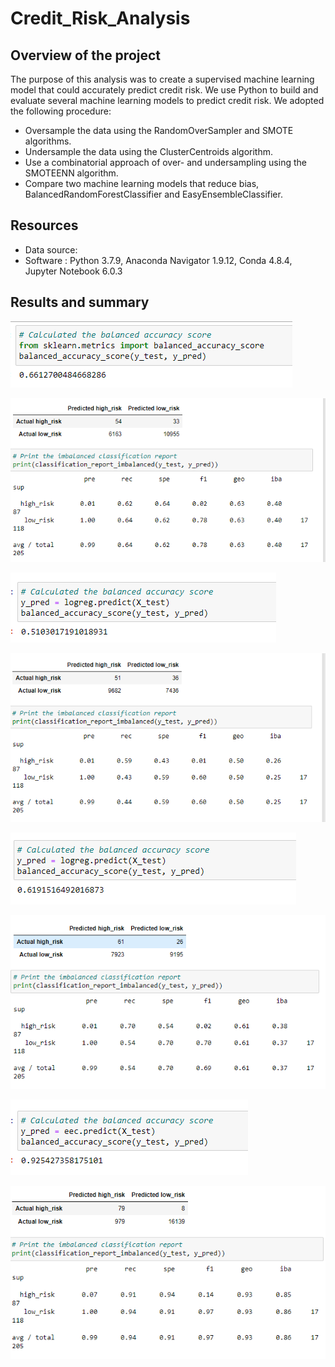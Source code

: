 # Credit_Risk_Analysis

## Overview of the project 

The purpose of this analysis was to create a supervised machine learning model that could accurately predict credit risk. 
We use Python to build and evaluate several machine learning models to predict credit risk.
We adopted the following procedure:

- Oversample the data using the RandomOverSampler and SMOTE algorithms.
- Undersample the data using the ClusterCentroids algorithm.
- Use a combinatorial approach of over- and undersampling using the SMOTEENN algorithm.
- Compare two machine learning models that reduce bias, BalancedRandomForestClassifier and EasyEnsembleClassifier.


## Resources

- Data source: 
- Software : Python 3.7.9, Anaconda Navigator 1.9.12, Conda 4.8.4, Jupyter Notebook 6.0.3


## Results and summary 

![balance_accurency_score](/Resources/balance_accurency_score.PNG)



![predict_score_high_low](/Resources/predict_score_high_low.PNG)


![smote_model](/Resources/smote_model.PNG)


![smote_model2](/Resources/smote_model2.PNG)


![smoteen_model](/Resources/smoteen_model.PNG)


![smoteen_model2](/Resources/smoteen_model2.PNG)

![ensemble_model](/Resources/ensemble_model.PNG)

![ensemble_model2](/Resources/ensemble_model2.PNG)

